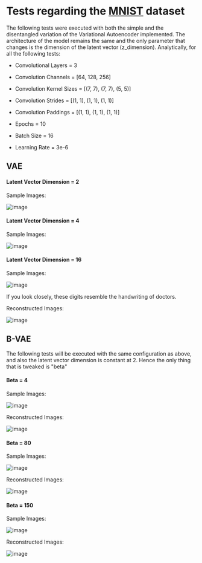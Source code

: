 # Tests regarding the [MNIST](http://yann.lecun.com/exdb/mnist/) dataset
The following tests were executed with both the simple and the disentangled variation of the Variational Autoencoder implemented.
The architecture of the model remains the same and the only parameter that changes is the dimension of the latent vector (z_dimension).
Analytically, for all the following tests:
- Convolutional Layers = 3
- Convolution Channels = \[64, 128, 256\]
- Convolution Kernel Sizes = \[(7, 7), (7, 7), (5, 5)\]
- Convolution Strides = \[(1, 1), (1, 1), (1, 1)\]
- Convolution Paddings = \[(1, 1), (1, 1), (1, 1)\]

- Epochs = 10
- Batch Size = 16
- Learning Rate = 3e-6

## VAE

#### Latent Vector Dimension = 2

Sample Images:

![image](./images/mnist_z_2_s.png)

#### Latent Vector Dimension = 4

Sample Images:

![image](./images/mnist_z_4_s.png)

#### Latent Vector Dimension = 16

Sample Images:

![image](./images/mnist_z_16_s.png)

If you look closely, these digits resemble the handwriting of doctors.

Reconstructed Images:

![image](./images/mnist_z_16_r.png)


## B-VAE
The following tests will be executed with the same configuration as above, and also the latent vector dimension is constant at 2. Hence the only thing that is tweaked is "beta"

#### Beta = 4

Sample Images:

![image](./images/mnist_z_2_s_B_4.png)

Reconstructed Images:

![image](./images/mnist_z_2_r_B_4.png)

#### Beta = 80

Sample Images:

![image](./images/mnist_z_2_s_B_80.png)

Reconstructed Images:

![image](./images/mnist_z_2_r_B_80.png)

#### Beta = 150

Sample Images:

![image](./images/mnist_z_2_s_B_150.png)

Reconstructed Images:

![image](./images/mnist_z_2_r_B_150.png)
